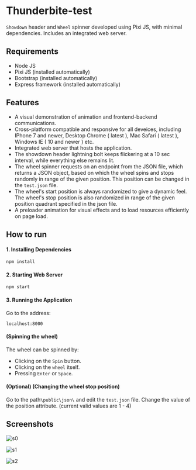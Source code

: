 # Thunderbite-test

`Showdown` header and `Wheel` spinner developed using Pixi JS, with minimal dependencies. Includes an integrated web server.

## Requirements
* Node JS
* Pixi JS (installed automatically)
* Bootstrap (installed automatically)
* Express framework (installed automatically)

## Features
* A visual demonstration of animation and frontend-backend communications.
* Cross-platform compatible and responsive for all deveices, including IPhone 7 and newer, Desktop Chrome ( latest ), Mac Safari ( latest ), Windows  IE ( 10 and newer ) etc.
* Integrated web server that hosts the application.
* The showdown header lightning bolt keeps flickering at a 10 sec interval, while everything else remains lit.
* The wheel spinner requests on an endpoint from the JSON file, which returns a JSON object, based on which the wheel spins and stops randomly in range of the given position. This position can be changed in the `test.json` file.
* The wheel's start position is always randomized to give a dynamic feel. The wheel's stop position is also randomized in range of the given position quadrant specified in the json file.
* A preloader animation for visual effects and to load resources efficiently on page load.

## How to run

#### 1. Installing Dependencies
```
npm install
```

#### 2. Starting Web Server
```
npm start
```

#### 3. Running the Application
Go to the address: 
```
localhost:8000
```

#### (Spinning the wheel)
The wheel can be spinned by:
* Clicking on the `Spin` button.
* Clicking on the `wheel` itself.
* Pressing `Enter` or `Space`.

#### (Optional) (Changing the wheel stop position)
Go to the path`\public\json\` and edit the `test.json` file. Change the value of the position attribute. (current valid values are 1 - 4)

## Screenshots

![s0](https://user-images.githubusercontent.com/69671663/148857215-78fa76ec-9721-4b32-93d7-ea8cdff8cf35.png)

![s1](https://user-images.githubusercontent.com/69671663/148857216-1e8c8383-738d-4575-98c4-5653798e9d9b.png)

![s2](https://user-images.githubusercontent.com/69671663/148857207-cc5d78c3-0243-4820-845c-175ff82c601d.png)
